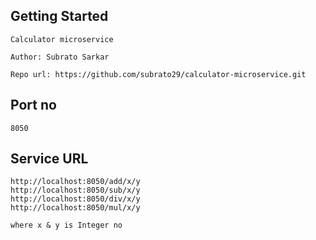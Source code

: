 Getting Started
--------------------------

```
Calculator microservice

Author: Subrato Sarkar

Repo url: https://github.com/subrato29/calculator-microservice.git

```
Port no
--------------------------
```
8050
```

Service URL
--------------------------
```
http://localhost:8050/add/x/y
http://localhost:8050/sub/x/y
http://localhost:8050/div/x/y
http://localhost:8050/mul/x/y

where x & y is Integer no
```
